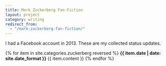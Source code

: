 ```yaml
---
title: Mark Zuckerberg Fan-Fiction
layout: project
category: writing
redirect_from:
  - "/mark-zuckerberg-fan-fiction/"
---
```

I had a Facebook account in 2013. These are my collected status updates.
<!-- more -->
{% for item in site.categories.zuckerberg reversed %}
**{{ item.date | date: site.date_format }}**
{{ item.content }}
{% endfor %}
